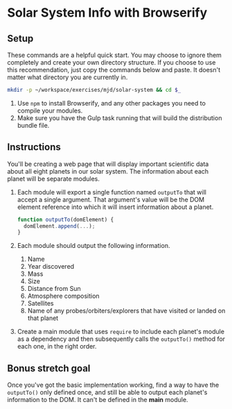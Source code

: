 # Solar System Info with Browserify

## Setup

These commands are a helpful quick start. You may choose to ignore them completely and create your own directory structure. If you choose to use this recommendation, just copy the commands below and paste. It doesn't matter what directory you are currently in.

```bash
mkdir -p ~/workspace/exercises/mjd/solar-system && cd $_
```

1. Use `npm` to install Browserify, and any other packages you need to compile your modules.
2. Make sure you have the Gulp task running that will build the distribution bundle file.

## Instructions

You'll be creating a web page that will display important scientific data about all eight planets in our solar system. The information about each planet will be separate modules.

1. Each module will export a single function named `outputTo` that will accept a single argument. That argument's value will be the DOM element reference into which it will insert information about a planet.

    ```js
    function outputTo(domElement) {
      domElement.append(...);
    }
    ```
    
2. Each module should output the following information.
    1. Name
    2. Year discovered
    3. Mass
    4. Size
    5. Distance from Sun
    6. Atmosphere composition
    7. Satellites
    8. Name of any probes/orbiters/explorers that have visited or landed on that planet
3. Create a main module that uses `require` to include each planet's module as a dependency and then subsequently calls the `outputTo()` method for each one, in the right order.

## Bonus stretch goal

Once you've got the basic implementation working, find a way to have the `outputTo()` only defined once, and still be able to output each planet's information to the DOM. It can't be defined in the **main** module.


